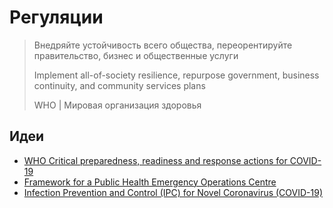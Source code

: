 # Регуляции

> Внедряйте устойчивость всего общества, переорентируйте правительство, бизнес и общественные услуги  
>   
> Implement all-of-society resilience, repurpose government, business continuity, and community services plans  
>   
> WHO \| Мировая организация здоровья

## Идеи

* [WHO Critical preparedness, readiness and response actions for COVID-19](https://www.who.int/docs/default-source/coronaviruse/20200307-cccc-guidance-table-covid-19-final.pdf?sfvrsn=1c8ee193_10)
* [Framework for a Public Health Emergency Operations Centre](https://www.who.int/ihr/publications/9789241565134_eng/en/)
* [Infection Prevention and Control \(IPC\) for Novel Coronavirus \(COVID-19\)](https://openwho.org/courses/COVID-19-IPC-EN)





